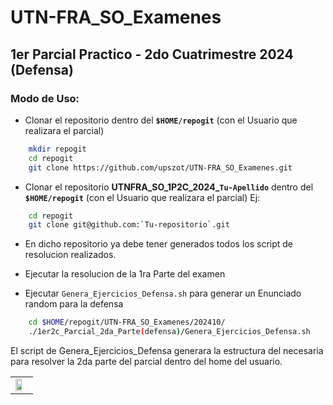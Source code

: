 # UTN-FRA_SO_Examenes

## 1er Parcial Practico - 2do Cuatrimestre 2024 (Defensa)

### Modo de Uso:

- Clonar el repositorio dentro del **`$HOME/repogit`** (con el Usuario que realizara el parcial)
```sh 
    mkdir repogit
    cd repogit
    git clone https://github.com/upszot/UTN-FRA_SO_Examenes.git
``` 


- Clonar el repositorio  **UTNFRA_SO_1P2C_2024_`Tu-Apellido`** dentro del **`$HOME/repogit`** (con el Usuario que realizara el parcial)
Ej:
```sh 
    cd repogit
    git clone git@github.com:`Tu-repositorio`.git
``` 

- En dicho repositorio ya debe tener generados todos los script de resolucion realizados.
- Ejecutar la resolucion de la 1ra Parte del examen

- Ejecutar `Genera_Ejercicios_Defensa.sh` para generar un Enunciado random para la defensa
```sh 
    cd $HOME/repogit/UTN-FRA_SO_Examenes/202410/
    ./1er2c_Parcial_2da_Parte(defensa)/Genera_Ejercicios_Defensa.sh
``` 

El script de Genera_Ejercicios_Defensa generara la estructura del necesaria para resolver la 2da parte del parcial dentro del home del usuario.

<div>
<table>
   <tr>
      <td><img src="./.img/precondiciones_02.png" width="70%" align="center"></td>
   </tr>
</table>
</div>
